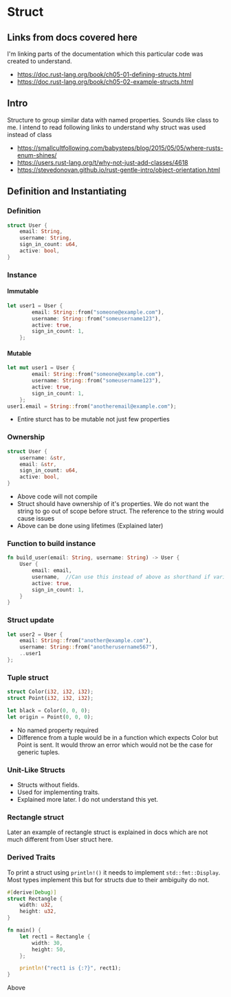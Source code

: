 # Struct

## Links from docs covered here

I'm linking parts of the documentation which this particular code was created to understand.

- <https://doc.rust-lang.org/book/ch05-01-defining-structs.html>
- <https://doc.rust-lang.org/book/ch05-02-example-structs.html>

## Intro

Structure to group similar data with named properties. Sounds like class to me.
I intend to read following links to understand why struct was used instead of class

- <https://smallcultfollowing.com/babysteps/blog/2015/05/05/where-rusts-enum-shines/>
- <https://users.rust-lang.org/t/why-not-just-add-classes/4618>
- <https://stevedonovan.github.io/rust-gentle-intro/object-orientation.html>

## Definition and Instantiating

### Definition

```rust
struct User {
    email: String,
    username: String,
    sign_in_count: u64,
    active: bool,
}
```

### Instance

#### Immutable

```rust
let user1 = User {
        email: String::from("someone@example.com"),
        username: String::from("someusername123"),
        active: true,
        sign_in_count: 1,
    };
```

#### Mutable

```rust
let mut user1 = User {
        email: String::from("someone@example.com"),
        username: String::from("someusername123"),
        active: true,
        sign_in_count: 1,
    };
user1.email = String::from("anotheremail@example.com");
```

- Entire sturct has to be mutable not just few properties

### Ownership

```rust
struct User {
    username: &str,
    email: &str,
    sign_in_count: u64,
    active: bool,
}
```

- Above code will not compile
- Struct should have ownership of it's properties. We do not want the string to go out of scope before struct. The reference to the string would cause issues
- Above can be done using lifetimes (Explained later)

### Function to build instance

```rust
fn build_user(email: String, username: String) -> User {
    User {
        email: email,
        username,  //Can use this instead of above as shorthand if variable name is same as property name
        active: true,
        sign_in_count: 1,
    }
}

```

### Struct update

```rust
let user2 = User {
    email: String::from("another@example.com"),
    username: String::from("anotherusername567"),
    ..user1
};
```

### Tuple struct

```rust
struct Color(i32, i32, i32);
struct Point(i32, i32, i32);

let black = Color(0, 0, 0);
let origin = Point(0, 0, 0);
```

- No named property required
- Difference from a tuple would be in a function which expects Color but Point is sent. It would throw an error which would not be the case for generic tuples.

### Unit-Like Structs

- Structs without fields.
- Used for implementing traits.
- Explained more later. I do not understand this yet.

### Rectangle struct

Later an example of rectangle struct is explained in docs which are not much different from User struct here.

### Derived Traits

To print a struct using `println!()` it needs to implement `std::fmt::Display`. Most types implement this but for structs due to their ambiguity do not.

```rust
#[derive(Debug)]
struct Rectangle {
    width: u32,
    height: u32,
}

fn main() {
    let rect1 = Rectangle {
        width: 30,
        height: 50,
    };

    println!("rect1 is {:?}", rect1);
}
```

Above 
